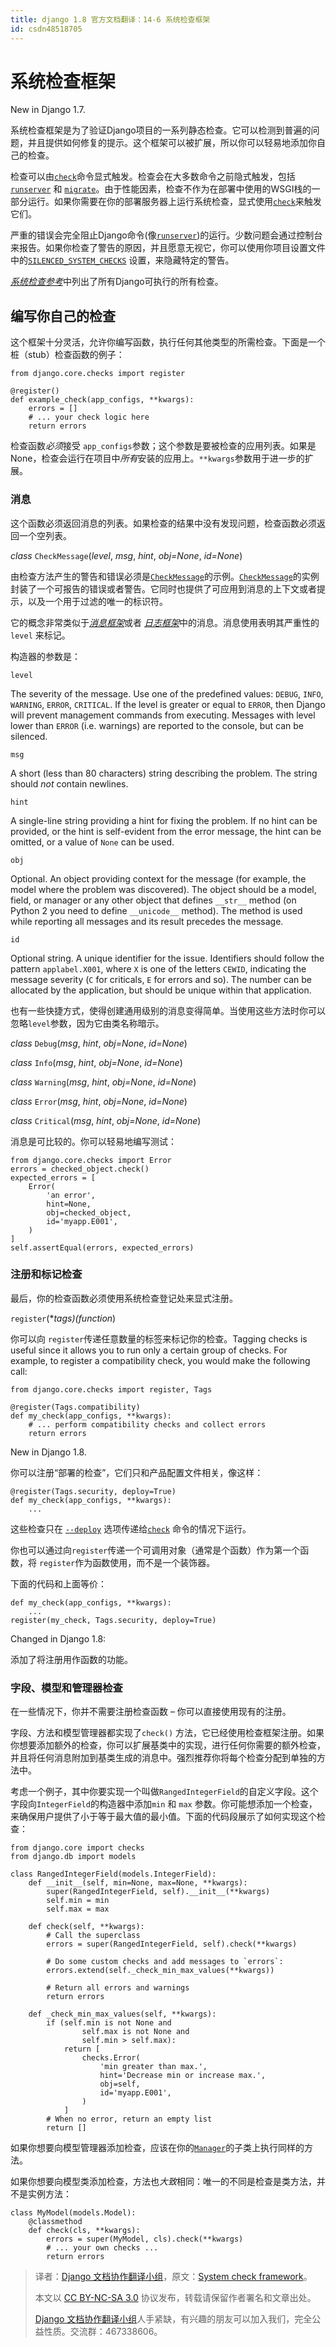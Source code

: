 ```yaml
---
title: django 1.8 官方文档翻译：14-6 系统检查框架
id: csdn48518705
---
```


# 系统检查框架

New in Django 1.7.

系统检查框架是为了验证Django项目的一系列静态检查。它可以检测到普遍的问题，并且提供如何修复的提示。这个框架可以被扩展，所以你可以轻易地添加你自己的检查。

检查可以由[`check`](../ref/django-admin.html#django-admin-check)命令显式触发。检查会在大多数命令之前隐式触发，包括[`runserver`](../ref/django-admin.html#django-admin-runserver) 和 [`migrate`](../ref/django-admin.html#django-admin-migrate)。由于性能因素，检查不作为在部署中使用的WSGI栈的一部分运行。如果你需要在你的部署服务器上运行系统检查，显式使用[`check`](../ref/django-admin.html#django-admin-check)来触发它们。

严重的错误会完全阻止Django命令(像[`runserver`](../ref/django-admin.html#django-admin-runserver))的运行。少数问题会通过控制台来报告。如果你检查了警告的原因，并且愿意无视它，你可以使用你项目设置文件中的[`SILENCED_SYSTEM_CHECKS`](../ref/settings.html#std:setting-SILENCED_SYSTEM_CHECKS) 设置，来隐藏特定的警告。

[*系统检查参考*](../ref/checks.html)中列出了所有Django可执行的所有检查。

## 编写你自己的检查

这个框架十分灵活，允许你编写函数，执行任何其他类型的所需检查。下面是一个桩（stub）检查函数的例子：

```
from django.core.checks import register

@register()
def example_check(app_configs, **kwargs):
    errors = []
    # ... your check logic here
    return errors 
```

检查函数*必须*接受 `app_configs`参数；这个参数是要被检查的应用列表。如果是None，检查会运行在项目中*所有*安装的应用上。`**kwargs`参数用于进一步的扩展。

### 消息

这个函数必须返回消息的列表。如果检查的结果中没有发现问题，检查函数必须返回一个空列表。

*class* `CheckMessage`(*level*, *msg*, *hint*, *obj=None*, *id=None*)

由检查方法产生的警告和错误必须是[`CheckMessage`](#django.core.checks.CheckMessage "django.core.checks.CheckMessage")的示例。[`CheckMessage`](#django.core.checks.CheckMessage "django.core.checks.CheckMessage")的实例封装了一个可报告的错误或者警告。它同时也提供了可应用到消息的上下文或者提示，以及一个用于过滤的唯一的标识符。

它的概念非常类似于[*消息框架*](../ref/contrib/messages.html)或者 [*日志框架*](logging.html)中的消息。消息使用表明其严重性的`level` 来标记。

构造器的参数是：

`level`

The severity of the message. Use one of the
predefined values: `DEBUG`, `INFO`, `WARNING`, `ERROR`,
`CRITICAL`. If the level is greater or equal to `ERROR`, then Django
will prevent management commands from executing. Messages with
level lower than `ERROR` (i.e. warnings) are reported to the console,
but can be silenced.

`msg`

A short (less than 80 characters) string describing the problem. The string
should *not* contain newlines.

`hint`

A single-line string providing a hint for fixing the problem. If no hint
can be provided, or the hint is self-evident from the error message, the
hint can be omitted, or a value of `None` can be used.

`obj`

Optional. An object providing context for the message (for example, the
model where the problem was discovered). The object should be a model, field,
or manager or any other object that defines `__str__` method (on
Python 2 you need to define `__unicode__` method). The method is used while
reporting all messages and its result precedes the message.

`id`

Optional string. A unique identifier for the issue. Identifiers should
follow the pattern `applabel.X001`, where `X` is one of the letters
`CEWID`, indicating the message severity (`C` for criticals,
`E` for errors and so). The number can be allocated by the application,
but should be unique within that application.

也有一些快捷方式，使得创建通用级别的消息变得简单。当使用这些方法时你可以忽略`level`参数，因为它由类名称暗示。

*class* `Debug`(*msg*, *hint*, *obj=None*, *id=None*)

*class* `Info`(*msg*, *hint*, *obj=None*, *id=None*)

*class* `Warning`(*msg*, *hint*, *obj=None*, *id=None*)

*class* `Error`(*msg*, *hint*, *obj=None*, *id=None*)

*class* `Critical`(*msg*, *hint*, *obj=None*, *id=None*)

消息是可比较的。你可以轻易地编写测试：

```
from django.core.checks import Error
errors = checked_object.check()
expected_errors = [
    Error(
        'an error',
        hint=None,
        obj=checked_object,
        id='myapp.E001',
    )
]
self.assertEqual(errors, expected_errors) 
```

### 注册和标记检查

最后，你的检查函数必须使用系统检查登记处来显式注册。

`register`(**tags)(function*)

你可以向 `register`传递任意数量的标签来标记你的检查。Tagging checks is useful since it allows you to run only a certain group of checks. For example, to register a compatibility check, you would make the following call:

```
from django.core.checks import register, Tags

@register(Tags.compatibility)
def my_check(app_configs, **kwargs):
    # ... perform compatibility checks and collect errors
    return errors 
```

New in Django 1.8.

你可以注册“部署的检查”，它们只和产品配置文件相关，像这样：

```
@register(Tags.security, deploy=True)
def my_check(app_configs, **kwargs):
    ... 
```

这些检查只在 [`--deploy`](../ref/django-admin.html#django-admin-option---deploy) 选项传递给[`check`](../ref/django-admin.html#django-admin-check) 命令的情况下运行。

你也可以通过向`register`传递一个可调用对象（通常是个函数）作为第一个函数，将 `register`作为函数使用，而不是一个装饰器。

下面的代码和上面等价：

```
def my_check(app_configs, **kwargs):
    ...
register(my_check, Tags.security, deploy=True) 
```

Changed in Django 1.8:

添加了将注册用作函数的功能。

### 字段、模型和管理器检查

在一些情况下，你并不需要注册检查函数 – 你可以直接使用现有的注册。

字段、方法和模型管理器都实现了`check()` 方法，它已经使用检查框架注册。如果你想要添加额外的检查，你可以扩展基类中的实现，进行任何你需要的额外检查，并且将任何消息附加到基类生成的消息中。强烈推荐你将每个检查分配到单独的方法中。

考虑一个例子，其中你要实现一个叫做`RangedIntegerField`的自定义字段。这个字段向`IntegerField`的构造器中添加`min` 和 `max` 参数。你可能想添加一个检查，来确保用户提供了小于等于最大值的最小值。下面的代码段展示了如何实现这个检查：

```
from django.core import checks
from django.db import models

class RangedIntegerField(models.IntegerField):
    def __init__(self, min=None, max=None, **kwargs):
        super(RangedIntegerField, self).__init__(**kwargs)
        self.min = min
        self.max = max

    def check(self, **kwargs):
        # Call the superclass
        errors = super(RangedIntegerField, self).check(**kwargs)

        # Do some custom checks and add messages to `errors`:
        errors.extend(self._check_min_max_values(**kwargs))

        # Return all errors and warnings
        return errors

    def _check_min_max_values(self, **kwargs):
        if (self.min is not None and
                self.max is not None and
                self.min > self.max):
            return [
                checks.Error(
                    'min greater than max.',
                    hint='Decrease min or increase max.',
                    obj=self,
                    id='myapp.E001',
                )
            ]
        # When no error, return an empty list
        return [] 
```

如果你想要向模型管理器添加检查，应该在你的[`Manager`](db/managers.html#django.db.models.Manager "django.db.models.Manager")的子类上执行同样的方法。

如果你想要向模型类添加检查，方法也*大致*相同：唯一的不同是检查是类方法，并不是实例方法：

```
class MyModel(models.Model):
    @classmethod
    def check(cls, **kwargs):
        errors = super(MyModel, cls).check(**kwargs)
        # ... your own checks ...
        return errors 
```

> 译者：[Django 文档协作翻译小组](http://python.usyiyi.cn/django/index.html)，原文：[System check framework](https://docs.djangoproject.com/en/1.8/topics/checks/)。
> 
> 本文以 [CC BY-NC-SA 3.0](http://creativecommons.org/licenses/by-nc-sa/3.0/cn/) 协议发布，转载请保留作者署名和文章出处。
> 
> [Django 文档协作翻译小组](http://python.usyiyi.cn/django/index.html)人手紧缺，有兴趣的朋友可以加入我们，完全公益性质。交流群：467338606。